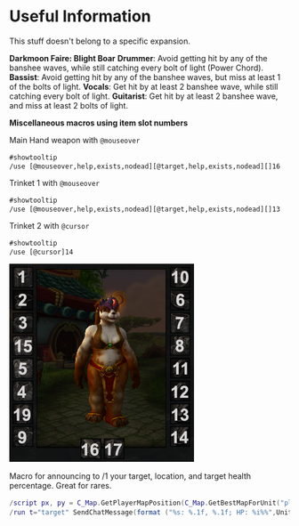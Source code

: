 # Useful Information
This stuff doesn't belong to a specific expansion.

**__Darkmoon Faire:  Blight Boar__**
**Drummer**:  Avoid getting hit by any of the banshee waves, while still catching every bolt of light (Power Chord).
**Bassist**:  Avoid getting hit by any of the banshee waves, but miss at least 1 of the bolts of light.
**Vocals**:  Get hit by at least 2 banshee wave, while still catching every bolt of light.
**Guitarist**:  Get hit by at least 2 banshee wave, and miss at least 2 bolts of light.

**Miscellaneous macros using item slot numbers**

Main Hand weapon with `@mouseover`
```
#showtooltip
/use [@mouseover,help,exists,nodead][@target,help,exists,nodead][]16
```

Trinket 1 with `@mouseover`
```
#showtooltip
/use [@mouseover,help,exists,nodead][@target,help,exists,nodead][]13
```

Trinket 2 with `@cursor`
```
#showtooltip
/use [@cursor]14
```
<img src="item-slots.png">

Macro for announcing to /1 your target, location, and target health percentage.  Great for rares.
```Lua
/script px, py = C_Map.GetPlayerMapPosition(C_Map.GetBestMapForUnit("player"), "player"):GetXY()
/run t="target" SendChatMessage(format ("%s: %.1f, %.1f; HP: %i%%",UnitName(t),px*100,py*100,(UnitHealth(t)/UnitHealthMax(t)*100)),  "CHANNEL", nil, 1);
```
